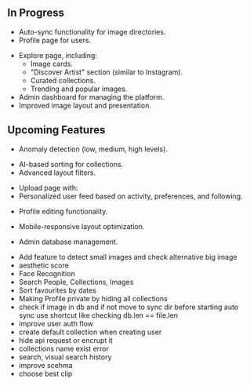## In Progress
- Auto-sync functionality for image directories.
- Profile page for users.
<!-- - Create Collection -->
- Explore page, including:
  - Image cards.
  - "Discover Artist" section (similar to Instagram).
  - Curated collections.
  - Trending and popular images.
- Admin dashboard for managing the platform.
- Improved image layout and presentation.

## Upcoming Features
- Anomaly detection (low, medium, high levels).
<!-- - Image downloader for external links. -->
<!-- - Image scraper for bulk uploads. -->
- AI-based sorting for collections.
- Advanced layout filters.
<!-- - Backend setup for category models. -->
- Upload page with:
  <!-- - NSFW detection. -->
  <!-- - Auto-tagging of images. -->
  <!-- - Title and description validation. -->
- Personalized user feed based on activity, preferences, and following.
<!-- - Script to create categories and fine-tune the CLIP model. -->
<!-- - Image editing tools. -->
- Profile editing functionality.
<!-- - Component segregation, page title setting, and code cleanup. -->
<!-- - Cleanup of dependencies and technical debt. -->
<!-- - Python `requirements.txt` for backend setup. -->
<!-- - Docker image creation for easy deployment. -->
- Mobile-responsive layout optimization.
<!-- - Migration to PostgreSQL. -->
<!-- - Storage limit for user uploads. -->
<!-- - Submodule support for scalable architecture. -->
- Admin database management.
<!-- - Transition to Faiss for image similarity search. -->
<!-- - Usage of `JsonB` for efficient data storage. -->
<!-- - Admin page for downloading categories/collections as ZIP files. -->
- Add feature to detect small images and check alternative big image
- aesthetic score
- Face Recognition
- Search People, Collections, Images
- Sort favourites by dates
- Making Profile private by hiding all collections
- check if image in db and if not move to sync dir before starting auto sync use shortcut like checking db.len == file.len
- improve user auth flow
- create default collection when creating user
- hide api request or encrupt it
- collections name exist error
- search, visual search history
- improve scehma
- choose best clip
